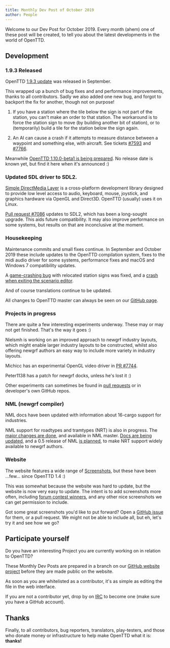 ```yaml
---
title: Monthly Dev Post of October 2019
author: People
---
```


Welcome to our Dev Post for October 2019.
Every month (ahem) one of these post will be created, to tell you about the latest developments in the world of OpenTTD.

<!-- more -->

## Development

### 1.9.3 Released

OpenTTD [1.9.3 update](https://www.openttd.org/news/2019/09/16/openttd-1-9-3.html) was released in September.

This wrapped up a bunch of bug fixes and and performance improvements, thanks to all contributors.
Sadly we also added one new bug, and forgot to backport the fix for another, though not on purpose!

1. If you have a station where the tile below the sign is not part of the station, you can't make an order to that station.
The workaround is to force the station sign to move (by building another bit of station), or to (temporarily) build a tile for the station below the sign again.

2. An AI can cause a crash if it attempts to measure distance between a waypoint and something else, with aircraft.
See tickets [#7593](https://github.com/OpenTTD/OpenTTD/issues/7593) and [#7766](https://github.com/OpenTTD/OpenTTD/issues/7766).

Meanwhile [OpenTTD 1.10.0-beta1 is being prepared](https://github.com/OpenTTD/OpenTTD/pull/7726).  No release date is known yet, but find it here when it's announced :)

### Updated SDL driver to SDL2.

[Simple DirectMedia Layer](http://www.libsdl.org) is a cross-platform development library designed to provide low level access to audio, keyboard, mouse, joystick, and graphics hardware via OpenGL and Direct3D. OpenTTD (usually) uses it on Linux.

[Pull request #7086](https://github.com/OpenTTD/OpenTTD/pull/7086) updates to SDL2, which has been a long-sought upgrade.
This aids future compatibility.
It may also improve performance on some systems, but results on that are inconclusive at the moment.

### Housekeeping

Maintenance commits and small fixes continue.
In September and October 2019 these include updates to the OpenTTD compilation system, fixes to the midi audio driver for some systems, performance fixes and macOS and Windows 7 compatibility updates.

A [game-crashing bug](https://github.com/OpenTTD/OpenTTD/pull/7755) with relocated station signs was fixed, and a [crash when exiting the scenario editor](https://github.com/OpenTTD/OpenTTD/commit/1e5029563cb68e53e41299a5d92e317566d7ba66).

And of course translations continue to be updated.

All changes to OpenTTD master can always be seen on our [GitHub page](https://github.com/OpenTTD/OpenTTD).

### Projects in progress

There are quite a few interesting experiments underway.
These may or may not get finished.
That's the way it goes :)

Nielsmh is working on an improved approach to newgrf industry layouts, which might enable larger industry layouts to be constructed, whilst also offering newgrf authors an easy way to include more variety in industry layouts.

Michicc has an experimental OpenGL video driver in [PR #7744](https://github.com/OpenTTD/OpenTTD/pull/7744).

Peter1138 has a patch for newgrf docks, unless he's lost it :)

Other experiments can sometimes be found in [pull requests](https://github.com/OpenTTD/OpenTTD/pulls) or in developer's own GitHub repos.

### NML (newgrf compiler)

NML docs have been updated with information about 16-cargo support for industries.

NML support for roadtypes and tramtypes (NRT) is also in progress.
The [major changes are done](https://github.com/OpenTTD/nml/commit/62cab41d4a1f84c4b96cf3e5b1fe2439532ba891), and available in NML master.
[Docs are being updated](https://github.com/OpenTTD/nml/issues/46), and a 0.5 release of NML [is planned](https://github.com/OpenTTD/nml/issues/43), to make NRT support widely available to newgrf authors.

### Website

The website features a wide range of [Screenshots](https://www.openttd.org/screenshots.html), but these have been ...few... since OpenTTD 1.4 :)

This was somewhat because the website was hard to update, but the website is now very easy to update.
The intent is to add screenshots more often, including [forum contest winners](https://www.openttd.org/screenshots.html), and any other nice screenshots we can get permission to include.

Got some great screenshots you'd like to put forward?
Open a [GitHub issue](https://github.com/OpenTTD/website/issues) for them, or a pull request.
We might not be able to include all, but eh, let's try it and see how we go?

## Participate yourself

Do you have an interesting Project you are currently working on in relation to OpenTTD?

These Monthly Dev Posts are prepared in a branch on our [GitHub website project](https://github.com/OpenTTD/website/pulls) before they are made public on the website.

As soon as you are whitelisted as a contributor, it's as simple as editing the file in the web interface.

If you are not a contributor yet, drop by on [IRC](https://www.openttd.org/contact.html) to become one (make sure you have a GitHub account).

## Thanks

Finally, to all contributors, bug reporters, translators, play-testers, and those who donate money or infrastructure to help make OpenTTD what it is: **thanks!**
